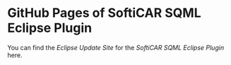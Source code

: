 # GitHub Pages of SoftiCAR SQML Eclipse Plugin

You can find the _Eclipse Update Site_ for the _SoftiCAR SQML Eclipse Plugin_ here.
